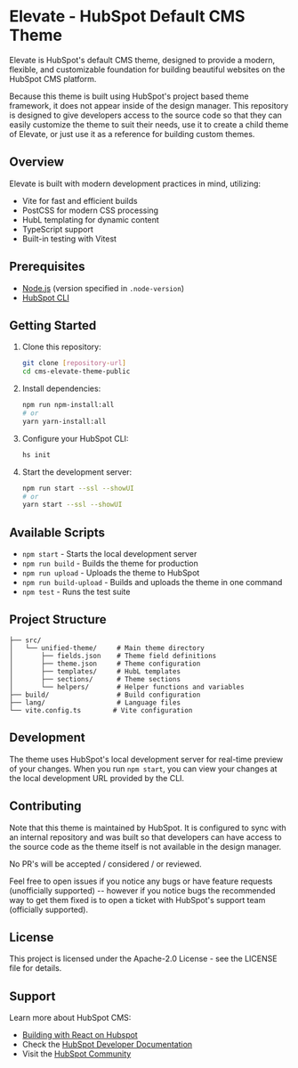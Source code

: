# Elevate - HubSpot Default CMS Theme

Elevate is HubSpot's default CMS theme, designed to provide a modern, flexible, and customizable foundation for building beautiful websites on the HubSpot CMS platform.

Because this theme is built using HubSpot's project based theme framework, it does not appear inside of the design manager. This repository is designed to give developers access to the source code so that they can easily customize the theme to suit their needs, use it to create a child theme of Elevate, or just use it as a reference for building custom themes.

## Overview

Elevate is built with modern development practices in mind, utilizing:
- Vite for fast and efficient builds
- PostCSS for modern CSS processing
- HubL templating for dynamic content
- TypeScript support
- Built-in testing with Vitest

## Prerequisites

- [Node.js](https://nodejs.org) (version specified in `.node-version`)
- [HubSpot CLI](https://developers.hubspot.com/docs/cms/developer-reference/local-development-cli)

## Getting Started

1. Clone this repository:
   ```bash
   git clone [repository-url]
   cd cms-elevate-theme-public
   ```

2. Install dependencies:
   ```bash
   npm run npm-install:all
   # or
   yarn yarn-install:all
   ```

3. Configure your HubSpot CLI:
   ```bash
   hs init
   ```

4. Start the development server:
   ```bash
   npm run start --ssl --showUI
   # or
   yarn start --ssl --showUI
   ```

## Available Scripts

- `npm start` - Starts the local development server
- `npm run build` - Builds the theme for production
- `npm run upload` - Uploads the theme to HubSpot
- `npm run build-upload` - Builds and uploads the theme in one command
- `npm test` - Runs the test suite

## Project Structure

```
├── src/
│   └── unified-theme/     # Main theme directory
│       ├── fields.json    # Theme field definitions
│       ├── theme.json     # Theme configuration
│       ├── templates/     # HubL templates
│       ├── sections/      # Theme sections
│       └── helpers/       # Helper functions and variables
├── build/                 # Build configuration
├── lang/                  # Language files
└── vite.config.ts        # Vite configuration
```

## Development

The theme uses HubSpot's local development server for real-time preview of your changes. When you run `npm start`, you can view your changes at the local development URL provided by the CLI.


## Contributing

Note that this theme is maintained by HubSpot. It is configured to sync with an internal repository and was built so that developers can have access to the source code as the theme itself is not available in the design manager.

No PR's will be accepted / considered / or reviewed.

Feel free to open issues if you notice any bugs or have feature requests (unofficially supported) -- however if you notice bugs the recommended way to get them fixed is to open a ticket with HubSpot's support team (officially supported).

## License

This project is licensed under the Apache-2.0 License - see the LICENSE file for details.

## Support

Learn more about HubSpot CMS:
- [Building with React on Hubspot](https://github.hubspot.com/cms-react/)
- Check the [HubSpot Developer Documentation](https://developers.hubspot.com/)
- Visit the [HubSpot Community](https://community.hubspot.com/)
